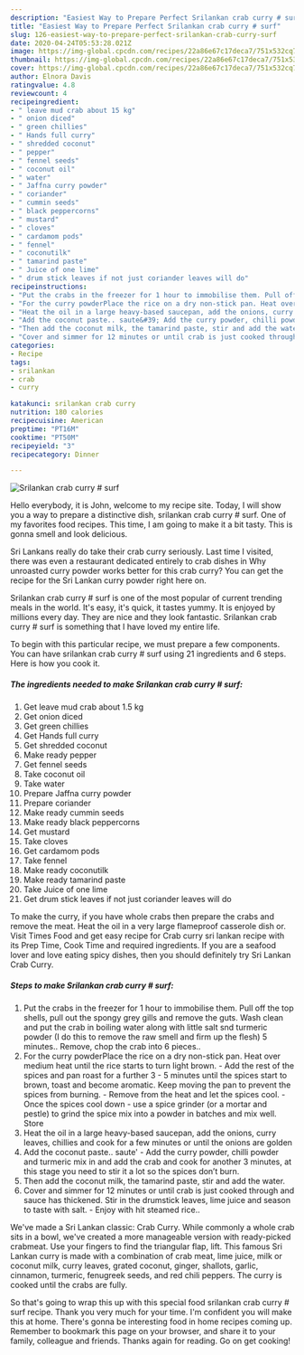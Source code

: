 ```yaml
---
description: "Easiest Way to Prepare Perfect Srilankan crab curry # surf"
title: "Easiest Way to Prepare Perfect Srilankan crab curry # surf"
slug: 126-easiest-way-to-prepare-perfect-srilankan-crab-curry-surf
date: 2020-04-24T05:53:28.021Z
image: https://img-global.cpcdn.com/recipes/22a86e67c17deca7/751x532cq70/srilankan-crab-curry-surf-recipe-main-photo.jpg
thumbnail: https://img-global.cpcdn.com/recipes/22a86e67c17deca7/751x532cq70/srilankan-crab-curry-surf-recipe-main-photo.jpg
cover: https://img-global.cpcdn.com/recipes/22a86e67c17deca7/751x532cq70/srilankan-crab-curry-surf-recipe-main-photo.jpg
author: Elnora Davis
ratingvalue: 4.8
reviewcount: 4
recipeingredient:
- " leave mud crab about 15 kg"
- " onion diced"
- " green chillies"
- " Hands full curry"
- " shredded coconut"
- " pepper"
- " fennel seeds"
- " coconut oil"
- " water"
- " Jaffna curry powder"
- " coriander"
- " cummin seeds"
- " black peppercorns"
- " mustard"
- " cloves"
- " cardamom pods"
- " fennel"
- " coconutilk"
- " tamarind paste"
- " Juice of one lime"
- " drum stick leaves if not just coriander leaves will do"
recipeinstructions:
- "Put the crabs in the freezer for 1 hour to immobilise them. Pull off the top shells, pull out the spongy grey gills and remove the guts. Wash clean and put the crab in boiling water along with little salt snd turmeric powder (I do this to remove the raw smell and firm up the flesh) 5 minutes.. Remove, chop the crab into 6 pieces.."
- "For the curry powderPlace the rice on a dry non-stick pan. Heat over medium heat until the rice starts to turn light brown. Add the rest of the spices and pan roast for a further 3 - 5 minutes until the spices start to brown, toast and become aromatic. Keep moving the pan to prevent the spices from burning. Remove from the heat and let the spices cool. Once the spices cool down - use a spice grinder (or a mortar and pestle) to grind the spice mix into a powder in batches and mix well. Store"
- "Heat the oil in a large heavy-based saucepan, add the onions, curry leaves, chillies and cook for a few minutes or until the onions are golden"
- "Add the coconut paste.. saute&#39; Add the curry powder, chilli powder and turmeric mix in and add the crab and cook for another 3 minutes, at this stage you need to stir it a lot so the spices don’t burn."
- "Then add the coconut milk, the tamarind paste, stir and add the water."
- "Cover and simmer for 12 minutes or until crab is just cooked through and sauce has thickened. Stir in the drumstick leaves, lime juice and season to taste with salt. Enjoy with hit steamed rice.."
categories:
- Recipe
tags:
- srilankan
- crab
- curry

katakunci: srilankan crab curry 
nutrition: 180 calories
recipecuisine: American
preptime: "PT16M"
cooktime: "PT50M"
recipeyield: "3"
recipecategory: Dinner

---
```



![Srilankan crab curry # surf](https://img-global.cpcdn.com/recipes/22a86e67c17deca7/751x532cq70/srilankan-crab-curry-surf-recipe-main-photo.jpg)

Hello everybody, it is John, welcome to my recipe site. Today, I will show you a way to prepare a distinctive dish, srilankan crab curry # surf. One of my favorites food recipes. This time, I am going to make it a bit tasty. This is gonna smell and look delicious.

Sri Lankans really do take their crab curry seriously. Last time I visited, there was even a restaurant dedicated entirely to crab dishes in Why unroasted curry powder works better for this crab curry? You can get the recipe for the Sri Lankan curry powder right here on.

Srilankan crab curry # surf is one of the most popular of current trending meals in the world. It's easy, it's quick, it tastes yummy. It is enjoyed by millions every day. They are nice and they look fantastic. Srilankan crab curry # surf is something that I have loved my entire life.


To begin with this particular recipe, we must prepare a few components. You can have srilankan crab curry # surf using 21 ingredients and 6 steps. Here is how you cook it.

<!--inarticleads1-->

##### The ingredients needed to make Srilankan crab curry # surf:

1. Get  leave mud crab about 1.5 kg
1. Get  onion diced
1. Get  green chillies
1. Get  Hands full curry
1. Get  shredded coconut
1. Make ready  pepper
1. Get  fennel seeds
1. Take  coconut oil
1. Take  water
1. Prepare  Jaffna curry powder
1. Prepare  coriander
1. Make ready  cummin seeds
1. Make ready  black peppercorns
1. Get  mustard
1. Take  cloves
1. Get  cardamom pods
1. Take  fennel
1. Make ready  coconutilk
1. Make ready  tamarind paste
1. Take  Juice of one lime
1. Get  drum stick leaves if not just coriander leaves will do


To make the curry, if you have whole crabs then prepare the crabs and remove the meat. Heat the oil in a very large flameproof casserole dish or. Visit Times Food and get easy recipe for Crab curry sri lankan recipe with its Prep Time, Cook Time and required ingredients. If you are a seafood lover and love eating spicy dishes, then you should definitely try Sri Lankan Crab Curry. 

<!--inarticleads2-->

##### Steps to make Srilankan crab curry # surf:

1. Put the crabs in the freezer for 1 hour to immobilise them. Pull off the top shells, pull out the spongy grey gills and remove the guts. Wash clean and put the crab in boiling water along with little salt snd turmeric powder (I do this to remove the raw smell and firm up the flesh) 5 minutes.. Remove, chop the crab into 6 pieces..
1. For the curry powderPlace the rice on a dry non-stick pan. Heat over medium heat until the rice starts to turn light brown. - Add the rest of the spices and pan roast for a further 3 - 5 minutes until the spices start to brown, toast and become aromatic. Keep moving the pan to prevent the spices from burning. - Remove from the heat and let the spices cool. - Once the spices cool down - use a spice grinder (or a mortar and pestle) to grind the spice mix into a powder in batches and mix well. Store
1. Heat the oil in a large heavy-based saucepan, add the onions, curry leaves, chillies and cook for a few minutes or until the onions are golden
1. Add the coconut paste.. saute&#39; - Add the curry powder, chilli powder and turmeric mix in and add the crab and cook for another 3 minutes, at this stage you need to stir it a lot so the spices don’t burn.
1. Then add the coconut milk, the tamarind paste, stir and add the water.
1. Cover and simmer for 12 minutes or until crab is just cooked through and sauce has thickened. Stir in the drumstick leaves, lime juice and season to taste with salt. - Enjoy with hit steamed rice..


We&#39;ve made a Sri Lankan classic: Crab Curry. While commonly a whole crab sits in a bowl, we&#39;ve created a more manageable version with ready-picked crabmeat. Use your fingers to find the triangular flap, lift. This famous Sri Lankan curry is made with a combination of crab meat, lime juice, milk or coconut milk, curry leaves, grated coconut, ginger, shallots, garlic, cinnamon, turmeric, fenugreek seeds, and red chili peppers. The curry is cooked until the crabs are fully. 

So that's going to wrap this up with this special food srilankan crab curry # surf recipe. Thank you very much for your time. I'm confident you will make this at home. There's gonna be interesting food in home recipes coming up. Remember to bookmark this page on your browser, and share it to your family, colleague and friends. Thanks again for reading. Go on get cooking!
